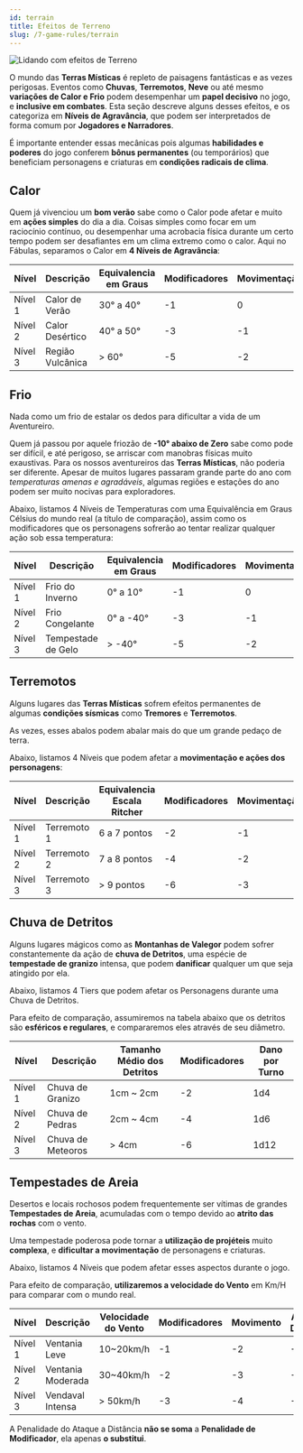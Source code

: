```yaml
---
id: terrain
title: Efeitos de Terreno
slug: /7-game-rules/terrain
---
```


![Lidando com efeitos de Terreno](https://s3.us-west-2.amazonaws.com/fabulas-e-goblins-book/%5Cvscode%5C1bddcde4-a727-4ffa-867f-2dde55e859a9.jpg)

O mundo das **Terras Místicas** é repleto de paisagens fantásticas e as vezes perigosas.
Eventos como **Chuvas**, **Terremotos**, **Neve** ou até mesmo **variações de Calor e Frio** podem desempenhar um **papel decisivo** no jogo, e **inclusive em combates**.
Esta seção descreve alguns desses efeitos, e os categoriza em **Níveis de Agravância**, que podem ser interpretados de forma comum por **Jogadores e Narradores**.

É importante entender essas mecânicas pois algumas **habilidades e poderes** do jogo conferem **bônus permanentes** (ou temporários) que beneficiam personagens e criaturas em **condições radicais de clima**.

## Calor

Quem já vivenciou um **bom verão** sabe como o Calor pode afetar e muito em **ações simples** do dia a dia.
Coisas simples como focar em um raciocínio contínuo, ou desempenhar uma acrobacia física durante um certo tempo podem ser desafiantes em um clima extremo como o calor.
Aqui no Fábulas, separamos o Calor em **4 Níveis de Agravância**:

| Nível   | Descrição     | Equivalencia em Graus | Modificadores | Movimentação |
| ------  | ---------------- | --------------------- | ------------- | ------------ |
| Nível 1 | Calor de Verão   | 30° a 40°             | -1            | 0            |
| Nível 2 | Calor Desértico  | 40° a 50°             | -3            | -1           |
| Nível 3 | Região Vulcânica | > 60°                 | -5            | -2           |

## Frio

Nada como um frio de estalar os dedos para dificultar a vida de um Aventureiro.

Quem já passou por aquele friozão de **-10° abaixo de Zero** sabe como pode ser difícil, e até perigoso, se arriscar com manobras físicas muito exaustivas.
Para os nossos aventureiros das **Terras Místicas**, não poderia ser diferente. Apesar de muitos lugares passaram grande parte do ano com *temperaturas amenas e agradáveis*, algumas regiões e estações do ano podem ser muito nocivas para exploradores.

Abaixo, listamos 4 Níveis de Temperaturas com uma Equivalência em Graus Célsius do mundo real (a título de comparação), assim como os modificadores que os personagens sofrerão ao tentar realizar qualquer ação sob essa temperatura:

| Nível   | Descrição       | Equivalencia em Graus | Modificadores | Movimentação |
| ------ | ------------------ | --------------------- | ------------- | ------------ |
| Nível 1 | Frio do Inverno    | 0° a 10°              | -1            | 0            |
| Nível 2 | Frio Congelante    | 0° a -40°             | -3            | -1           |
| Nível 3 | Tempestade de Gelo | > -40°                | -5            | -2           |

## Terremotos

Alguns lugares das **Terras Místicas** sofrem efeitos permanentes de algumas **condições sísmicas** como **Tremores** e **Terremotos**.

As vezes, esses abalos podem abalar mais do que um grande pedaço de terra.

Abaixo, listamos 4 Níveis que podem afetar a **movimentação e ações dos personagens**:

| Nível   | Descrição | Equivalencia Escala Ritcher | Modificadores | Movimentação |
| ------ | ------------ | --------------------------- | ------------- | ------------ |
| Nível 1 | Terremoto 1  | 6 a 7 pontos                | -2            | -1           |
| Nível 2 | Terremoto 2  | 7 a 8 pontos                | -4            | -2           |
| Nível 3 | Terremoto 3  | > 9 pontos            | -6            | -3           |

## Chuva de Detritos

Alguns lugares mágicos como as **Montanhas de Valegor** podem sofrer constantemente da ação de **chuva de Detritos**, uma espécie de **tempestade de granizo** intensa, que podem **danificar** qualquer um que seja atingido por ela.

Abaixo, listamos 4 Tiers que podem afetar os Personagens durante uma Chuva de Detritos.

Para efeito de comparação, assumiremos na tabela abaixo que os detritos são **esféricos e regulares**, e compararemos eles através de seu diâmetro.

| Nível   | Descrição      | Tamanho Médio dos Detritos | Modificadores | Dano por Turno |
| ------ | ----------------- | -------------------------- | ------------- | -------------- |
| Nível 1 | Chuva de Granizo  | 1cm ~ 2cm                  | -2            | 1d4            |
| Nível 2 | Chuva de Pedras   | 2cm ~ 4cm                  | -4            | 1d6            |
| Nível 3 | Chuva de Meteoros | > 4cm                      | -6            | 1d12           |

## Tempestades de Areia

Desertos e locais rochosos podem frequentemente ser vítimas de grandes **Tempestades de Areia**, acumuladas com o tempo  devido ao **atrito das rochas** com o vento.

Uma tempestade poderosa pode tornar a **utilização de projéteis** muito **complexa**, e **dificultar a movimentação** de personagens e criaturas.

Abaixo, listamos 4 Níveis que podem afetar esses aspectos durante o jogo.

Para efeito de comparação, **utilizaremos a velocidade do Vento** em Km/H para comparar com o mundo real.

| Nível   | Descrição      | Velocidade do Vento | Modificadores | Movimento | Ataque a Distância |
| ------ | ----------------- | ------------------- | ------------- | --------- | ------------------ |
| Nível 1 | Ventania Leve     | 10~20km/h           | -1            | -2        | -2                 |
| Nível 2 | Ventania Moderada | 30~40km/h           | -2            | -3        | -4                 |
| Nível 3 | Vendaval Intensa  | > 50km/h           | -3            | -4        | -6                 |

A Penalidade do Ataque a Distância **não se soma** a **Penalidade de Modificador**, ela apenas **o substitui**.
